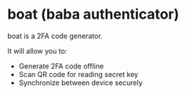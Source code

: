 # boat (baba authenticator)

boat is a 2FA code generator.

It will allow you to:

- Generate 2FA code offline
- Scan QR code for reading secret key
- Synchronize between device securely
